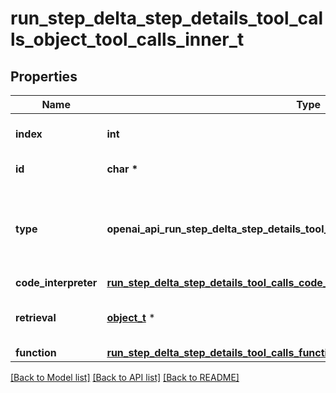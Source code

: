 # run_step_delta_step_details_tool_calls_object_tool_calls_inner_t

## Properties
Name | Type | Description | Notes
------------ | ------------- | ------------- | -------------
**index** | **int** | The index of the tool call in the tool calls array. | 
**id** | **char \*** | The ID of the tool call object. | [optional] 
**type** | **openai_api_run_step_delta_step_details_tool_calls_object_tool_calls_inner_TYPE_e** | The type of tool call. This is always going to be &#x60;code_interpreter&#x60; for this type of tool call. | 
**code_interpreter** | [**run_step_delta_step_details_tool_calls_code_object_code_interpreter_t**](run_step_delta_step_details_tool_calls_code_object_code_interpreter.md) \* |  | [optional] 
**retrieval** | [**object_t**](.md) \* | For now, this is always going to be an empty object. | [optional] 
**function** | [**run_step_delta_step_details_tool_calls_function_object_function_t**](run_step_delta_step_details_tool_calls_function_object_function.md) \* |  | [optional] 

[[Back to Model list]](../README.md#documentation-for-models) [[Back to API list]](../README.md#documentation-for-api-endpoints) [[Back to README]](../README.md)


